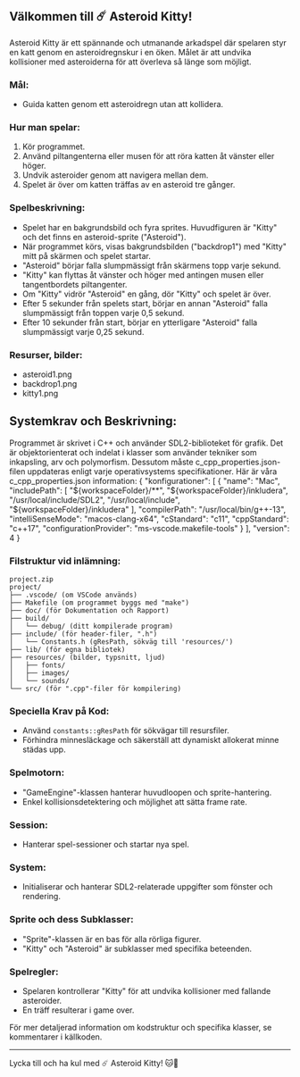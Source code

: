 
## Välkommen till ☄️ Asteroid Kitty!

Asteroid Kitty är ett spännande och utmanande arkadspel där spelaren styr en katt genom en asteroidregnskur i en öken. Målet är att undvika kollisioner med asteroiderna för att överleva så länge som möjligt.

### Mål:
- Guida katten genom ett asteroidregn utan att kollidera.

### Hur man spelar:
1. Kör programmet.
2. Använd piltangenterna eller musen för att röra katten åt vänster eller höger.
3. Undvik asteroider genom att navigera mellan dem.
4. Spelet är över om katten träffas av en asteroid tre gånger.

### Spelbeskrivning:
- Spelet har en bakgrundsbild och fyra sprites. Huvudfiguren är "Kitty" och det finns en asteroid-sprite ("Asteroid").
- När programmet körs, visas bakgrundsbilden ("backdrop1") med "Kitty" mitt på skärmen och spelet startar.
- "Asteroid" börjar falla slumpmässigt från skärmens topp varje sekund.
- "Kitty" kan flyttas åt vänster och höger med antingen musen eller tangentbordets piltangenter.
- Om "Kitty" vidrör "Asteroid" en gång, dör "Kitty" och spelet är över.
- Efter 5 sekunder från spelets start, börjar en annan "Asteroid" falla slumpmässigt från toppen varje 0,5 sekund.
- Efter 10 sekunder från start, börjar en ytterligare "Asteroid" falla slumpmässigt varje 0,25 sekund.

### Resurser, bilder:
- asteroid1.png
- backdrop1.png
- kitty1.png

## Systemkrav och Beskrivning:
Programmet är skrivet i C++ och använder SDL2-biblioteket för grafik. Det är objektorienterat och indelat i klasser som använder tekniker som inkapsling, arv och polymorfism. Dessutom måste c_cpp_properties.json-filen uppdateras enligt varje operativsystems specifikationer. Här är våra c_cpp_properties.json information:
{ "konfigurationer": [ { "name": "Mac", "includePath": [ "${workspaceFolder}/**", "${workspaceFolder}/inkludera", "/usr/local/include/SDL2", "/usr/local/include", "${workspaceFolder}/inkludera" ], "compilerPath": "/usr/local/bin/g++-13", "intelliSenseMode": "macos-clang-x64", "cStandard": "c11", "cppStandard": "c++17", "configurationProvider": "ms-vscode.makefile-tools" } ], "version": 4 }

### Filstruktur vid inlämning:
```
project.zip
project/
├── .vscode/ (om VSCode används)
├── Makefile (om programmet byggs med "make")
├── doc/ (för Dokumentation och Rapport)
├── build/
│   └── debug/ (ditt kompilerade program)
├── include/ (för header-filer, ".h")
│   └── Constants.h (gResPath, sökväg till 'resources/')
├── lib/ (för egna bibliotek)
├── resources/ (bilder, typsnitt, ljud)
│   ├── fonts/
│   ├── images/
│   └── sounds/
└── src/ (för ".cpp"-filer för kompilering)
```

### Speciella Krav på Kod:
- Använd `constants::gResPath` för sökvägar till resursfiler.
- Förhindra minnesläckage och säkerställ att dynamiskt allokerat minne städas upp.

### Spelmotorn:
- "GameEngine"-klassen hanterar huvudloopen och sprite-hantering.
- Enkel kollisionsdetektering och möjlighet att sätta frame rate.

### Session:
- Hanterar spel-sessioner och startar nya spel.

### System:
- Initialiserar och hanterar SDL2-relaterade uppgifter som fönster och rendering.

### Sprite och dess Subklasser:
- "Sprite"-klassen är en bas för alla rörliga figurer.
- "Kitty" och "Asteroid" är subklasser med specifika beteenden.

### Spelregler:
- Spelaren kontrollerar "Kitty" för att undvika kollisioner med fallande asteroider.
- En träff resulterar i game over.

För mer detaljerad information om kodstruktur och specifika klasser, se kommentarer i källkoden.

---

Lycka till och ha kul med ☄️ Asteroid Kitty! 🐱💫